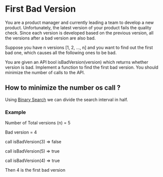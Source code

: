 # First Bad Version

You are a product manager and currently leading a team to develop a new product. Unfortunately, the latest version of your product fails the quality check. Since each version is developed based on the previous version, all the versions after a bad version are also bad.

Suppose you have n versions [1, 2, ..., n] and you want to find out the first bad one, which causes all the following ones to be bad.

You are given an API bool isBadVersion(version) which returns whether version is bad. Implement a function to find the first bad version. You should minimize the number of calls to the API.

## How to minimize the number os call ?

Using [Binary Search](../BinarySearch/README.md) we can divide the search interval in half. 

### Example
Number of Total versions (n) = 5

Bad version = 4

call isBadVersion(3) => false

call isBadVersion(5) => true

call isBadVersion(4) => true

Then 4 is the first bad version

